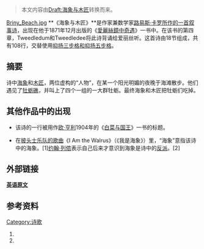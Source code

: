 > 本文内容由[Draft:海象与木匠](https://zh.wikipedia.org/wiki/Draft:海象与木匠)转换而来。


[Briny_Beach.jpg](https://zh.wikipedia.org/wiki/File:Briny_Beach.jpg "fig:Briny_Beach.jpg") **《海象与木匠》**是作家兼数学家[路易斯·卡罗所作的一首](https://zh.wikipedia.org/wiki/路易斯·卡罗 "wikilink")[叙事诗](https://zh.wikipedia.org/wiki/叙事诗 "wikilink")，出现在他于1871年12月出版的《[愛麗絲鏡中奇遇](../Page/愛麗絲鏡中奇遇.md "wikilink")》一书中。在该书的第四章，Tweedledum和Tweedledee将此诗背诵给爱丽丝听。这首诗由18节组成，共有108行，交替使用[抑扬三步格和抑扬五步格](https://zh.wikipedia.org/wiki/抑扬格 "wikilink")。

## 摘要

诗中[海象](../Page/海象.md "wikilink")和[木匠](https://zh.wikipedia.org/wiki/木匠 "wikilink")，两位虚构的“人物”，在某一个阳光明媚的夜晚于海滩散步。他们遇见了[牡蛎礁](https://zh.wikipedia.org/wiki/牡蛎 "wikilink")，并叫上了四个一组的一大群牡蛎。最终海象和木匠把牡蛎们吃掉。

## 其他作品中的出现

  - 该诗的一行被用作[欧·亨利](../Page/欧·亨利.md "wikilink")1904年的《[白菜与国王](https://zh.wikipedia.org/wiki/白菜与国王 "wikilink")》一书的标题。

<!-- end list -->

  - 在[披头士乐队的歌曲](https://zh.wikipedia.org/wiki/披头士乐队 "wikilink")《I Am the Walrus》（《我是海象》）里，“海象”意指该诗中的海象。\[1\][约翰·列侬](../Page/约翰·列侬.md "wikilink")表示自己后来才意识到海象是诗中的[反派](https://zh.wikipedia.org/wiki/反派 "wikilink")。\[2\]

## 外部链接

**[英语原文](https://zh.wikipedia.org/wiki/wikisource:The_Walrus_and_the_Carpenter "wikilink")**

## 参考资料

[Category:诗歌](https://zh.wikipedia.org/wiki/Category:诗歌 "wikilink")

1.
2.